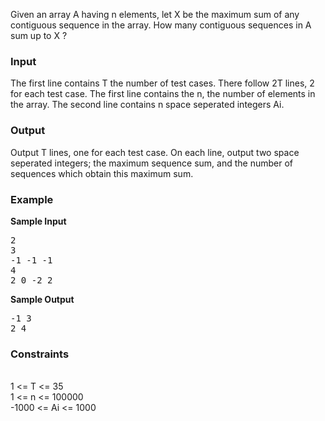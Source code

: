 <p>
Given an array A having n elements, let X be the maximum sum of any contiguous sequence in the array. How many contiguous sequences in A sum up to X ?
</p>

<h3>Input</h3>
<p>The first line contains T the number of test cases. There follow 2T lines, 2 for each test case. The first line contains the n, the number of elements in the array. The second line contains n space seperated integers Ai.</p>

<h3>Output</h3>
<p>
Output T lines, one for each test case. On each line, output two space seperated integers; the maximum sequence sum, and the number of sequences which obtain this maximum sum.
</p>

<h3>Example</h3>

<p><b>Sample Input</b></p>
<pre>2<br>3<br>-1 -1 -1<br>4<br>2 0 -2 2</pre>

<p><b>Sample Output</b></p>
<pre>-1 3<br>2 4</pre>

<h3>Constraints</h3>
<p><br>1 &lt;= T &lt;= 35<br>1 &lt;= n &lt;= 100000<br>-1000 &lt;= Ai &lt;= 1000</p>